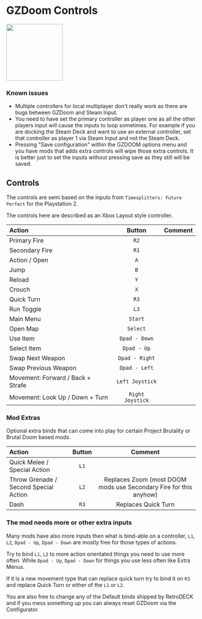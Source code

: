 # GZDoom Controls

<img src="../../../wiki_images/logos/gzdoom-logo.png" width="150">

### Known issues

- Multiple controllers for local multiplayer don't really work as there are bugs between GZDoom and Steam Input.
- You need to have set the primary controller as player one as all the other players input will cause the inputs to loop sometimes. For example if you are docking the Steam Deck and want to use an external controller, set that controller as player 1 via Steam Input and not the Steam Deck.
- Pressing "Save configuration" within the GZDOOM options menu and you have mods that adds extra controls will wipe those extra controls. It is better just to set the inputs without pressing save as they still will be saved.

## Controls

The controls are semi based on the inputs from `Timesplitters: Future Perfect` for the Playstation 2.

The controls here are described as an Xbox Layout style controller.

|  Action                                    |    Button        |    Comment      |
| :---                                      | :---:           |         :---:   |
| Primary Fire                              |   `R2`          |                 |
| Secondary Fire                            |   `R1`          |                |
| Action / Open                             |   `A`     |                |
| Jump                                      |   `B`     |                |
| Reload                                    |   `Y`     |                |
| Crouch                                    |   `X`     |                |
| Quick Turn                                |   `R3`     |            |
| Run Toggle                                |   `L3`     |                |
| Main Menu                                 |   `Start`     |         |
| Open Map                                  |   `Select`     |         |
| Use Item                                  |   `Dpad - Down`     |         |
| Select Item                               |   `Dpad - Up`     |         |
| Swap Next Weapon                          |   `Dpad - Right`     |         |
| Swap Previous Weapon                      |   `Dpad - Left`     |         |
| Movement: Forward / Back + Strafe         |   `Left Joystick`     |                  |
| Movement: Look Up / Down + Turn           |   `Right Joystick`     |                  |

### Mod Extras

Optional extra binds that can come into play for certain Project Brutality or Brutal Doom based mods.

|  Action                                    |    Button        |    Comment      |
| :---                                      | :---:           |         :---:   |
| Quick Melee / Special Action              |   `L1`          |                 |
| Throw Grenade / Second Special Action     |   `L2`          |    Replaces Zoom (most DOOM mods use Secondary Fire for this anyhow)          |
| Dash                                      |   `R3`          |    Replaces Quick Turn           |

### The mod needs more or other extra inputs

Many mods have also more inputs then what is bind-able on a controller, `L1`,  `L2`, `Dpad - Up`, `Dpad - Down`  are mostly free for those types of actions.

Try to bind `L1`,  `L2` to more action orientated things you need to use more often. While `Dpad - Up`, `Dpad - Down` for things you use less often like Extra Menus.

If it is a new movement type that can replace quick turn try to bind it on `R3` and replace Quick Turn or either of the `L1` or `L2`.

You are also free to change any of the Default binds shipped by RetroDECK and if you mess something up you can always reset GZDoom via the Configurator.
